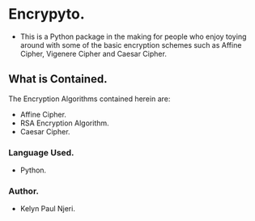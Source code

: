 # Encrypyto.

- This is a Python package in the making for people who enjoy toying around with some of the basic encryption schemes such as Affine Cipher, Vigenere Cipher and Caesar Cipher.

## What is Contained.

The Encryption Algorithms contained herein are:

- Affine Cipher.
- RSA Encryption Algorithm.
- Caesar Cipher.

### Language Used.

- Python.

### Author.

- Kelyn Paul Njeri.
